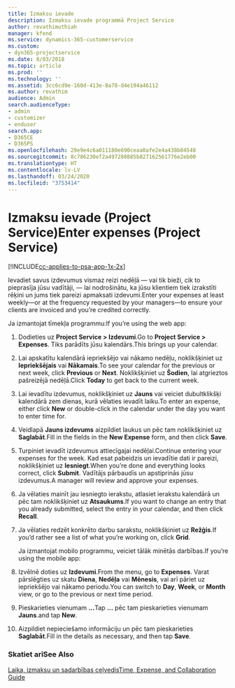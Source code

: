 ```yaml
---
title: Izmaksu ievade
description: Izmaksu ievade programmā Project Service
author: revathimuthiah
manager: kfend
ms.service: dynamics-365-customerservice
ms.custom:
- dyn365-projectservice
ms.date: 8/03/2018
ms.topic: article
ms.prod: ''
ms.technology: ''
ms.assetid: 3cc6cd9e-160d-413e-8a78-d4e194a46112
ms.author: revathim
audience: Admin
search.audienceType:
- admin
- customizer
- enduser
search.app:
- D365CE
- D365PS
ms.openlocfilehash: 29e9e4c6a011180e690ceaa0afe2e4a438b84548
ms.sourcegitcommit: 8c786230ef2a497280885b827162561776e2eb00
ms.translationtype: HT
ms.contentlocale: lv-LV
ms.lasthandoff: 03/24/2020
ms.locfileid: "3753414"
---
```

# <a name="enter-expenses-project-service"></a><span data-ttu-id="c035c-103">Izmaksu ievade (Project Service)</span><span class="sxs-lookup"><span data-stu-id="c035c-103">Enter expenses (Project Service)</span></span>

[!INCLUDE[cc-applies-to-psa-app-1x-2x](../includes/cc-applies-to-psa-app-1x-2x.md)]

<span data-ttu-id="c035c-104">Ievadiet savus izdevumus vismaz reizi nedēļā — vai tik bieži, cik to pieprasīja jūsu vadītāji, — lai nodrošinātu, ka jūsu klientiem tiek izrakstīti rēķini un jums tiek pareizi apmaksati izdevumi.</span><span class="sxs-lookup"><span data-stu-id="c035c-104">Enter your expenses at least weekly—or at the frequency requested by your managers—to ensure your clients are invoiced and you’re credited correctly.</span></span>  
  
 <span data-ttu-id="c035c-105">Ja izmantojat tīmekļa programmu:</span><span class="sxs-lookup"><span data-stu-id="c035c-105">If you’re using the web app:</span></span>  
  
1. <span data-ttu-id="c035c-106">Dodieties uz **Project Service > Izdevumi**.</span><span class="sxs-lookup"><span data-stu-id="c035c-106">Go to **Project Service > Expenses**.</span></span> <span data-ttu-id="c035c-107">Tiks parādīts jūsu kalendārs.</span><span class="sxs-lookup"><span data-stu-id="c035c-107">This brings up your calendar.</span></span>  
  
2. <span data-ttu-id="c035c-108">Lai apskatītu kalendārā iepriekšējo vai nākamo nedēļu, noklikšķiniet uz **Iepriekšējais** vai **Nākamais**.</span><span class="sxs-lookup"><span data-stu-id="c035c-108">To see your calendar for the previous or next week, click **Previous** or **Next**.</span></span> <span data-ttu-id="c035c-109">Noklikšķiniet uz **Šodien**, lai atgrieztos pašreizējā nedēļā.</span><span class="sxs-lookup"><span data-stu-id="c035c-109">Click **Today** to get back to the current week.</span></span>  
  
3. <span data-ttu-id="c035c-110">Lai ievadītu izdevumus, noklikšķiniet uz **Jauns** vai veiciet dubultklikšķi kalendārā zem dienas, kurā vēlaties ievadīt laiku.</span><span class="sxs-lookup"><span data-stu-id="c035c-110">To enter an expense, either click **New** or double-click in the calendar under the day you want to enter time for.</span></span>  
  
4. <span data-ttu-id="c035c-111">Veidlapā **Jauns izdevums** aizpildiet laukus un pēc tam noklikšķiniet uz **Saglabāt**.</span><span class="sxs-lookup"><span data-stu-id="c035c-111">Fill in the fields in the **New Expense** form, and then click **Save**.</span></span>  
  
5. <span data-ttu-id="c035c-112">Turpiniet ievadīt izdevumus attiecīgajai nedēļai.</span><span class="sxs-lookup"><span data-stu-id="c035c-112">Continue entering your expenses for the week.</span></span> <span data-ttu-id="c035c-113">Kad esat pabeidzis un ievadītie dati ir pareizi, noklikšķiniet uz **Iesniegt**.</span><span class="sxs-lookup"><span data-stu-id="c035c-113">When you’re done and everything looks correct, click **Submit**.</span></span> <span data-ttu-id="c035c-114">Vadītājs pārbaudīs un apstiprinās jūsu izdevumus.</span><span class="sxs-lookup"><span data-stu-id="c035c-114">A manager will review and approve your expenses.</span></span>  
  
6. <span data-ttu-id="c035c-115">Ja vēlaties mainīt jau iesniegto ierakstu, atlasiet ierakstu kalendārā un pēc tam noklikšķiniet uz **Atsaukums**.</span><span class="sxs-lookup"><span data-stu-id="c035c-115">If you want to change an entry that you already submitted, select the entry in your calendar, and then click **Recall**.</span></span>  
  
7. <span data-ttu-id="c035c-116">Ja vēlaties redzēt konkrēto darbu sarakstu, noklikšķiniet uz **Režģis**.</span><span class="sxs-lookup"><span data-stu-id="c035c-116">If you’d rather see a list of what you’re working on, click **Grid**.</span></span>  
  
   <span data-ttu-id="c035c-117">Ja izmantojat mobilo programmu, veiciet tālāk minētās darbības.</span><span class="sxs-lookup"><span data-stu-id="c035c-117">If you’re using the mobile app:</span></span>  
  
8. <span data-ttu-id="c035c-118">Izvēlnē doties uz **Izdevumi**.</span><span class="sxs-lookup"><span data-stu-id="c035c-118">From the menu, go to **Expenses**.</span></span>     <span data-ttu-id="c035c-119">Varat pārslēgties uz skatu **Diena**, **Nedēļa** vai **Mēnesis**, vai arī pāriet uz iepriekšējo vai nākamo periodu.</span><span class="sxs-lookup"><span data-stu-id="c035c-119">You can switch to **Day**, **Week**, or **Month** view, or go to the previous or next time period.</span></span>  
  
9. <span data-ttu-id="c035c-120">Pieskarieties vienumam **…**</span><span class="sxs-lookup"><span data-stu-id="c035c-120">Tap **…**</span></span> <span data-ttu-id="c035c-121">pēc tam pieskarieties vienumam **Jauns**.</span><span class="sxs-lookup"><span data-stu-id="c035c-121">and tap **New**.</span></span>  
  
10. <span data-ttu-id="c035c-122">Aizpildiet nepieciešamo informāciju un pēc tam pieskarieties **Saglabāt**.</span><span class="sxs-lookup"><span data-stu-id="c035c-122">Fill in the details as necessary, and then tap **Save**.</span></span>  
  
### <a name="see-also"></a><span data-ttu-id="c035c-123">Skatiet arī</span><span class="sxs-lookup"><span data-stu-id="c035c-123">See Also</span></span>  
 [<span data-ttu-id="c035c-124">Laika, izmaksu un sadarbības ceļvedis</span><span class="sxs-lookup"><span data-stu-id="c035c-124">Time, Expense, and Collaboration Guide</span></span>](../project-service/time-expense-collaboration-guide.md)
